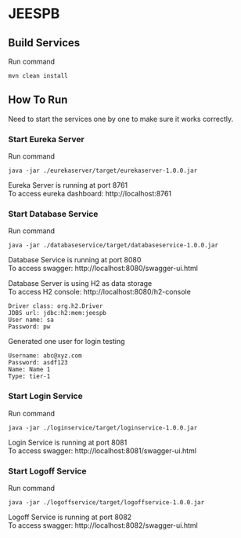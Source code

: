 # JEESPB

## Build Services
Run command
```shell
mvn clean install
```

## How To Run
Need to start the services one by one to make sure it works correctly.

### Start Eureka Server
Run command
```shell
java -jar ./eurekaserver/target/eurekaserver-1.0.0.jar
```

Eureka Server is running at port 8761 <br/>
To access eureka dashboard: http://localhost:8761

### Start Database Service
Run command
```shell
java -jar ./databaseservice/target/databaseservice-1.0.0.jar
```

Database Service is running at port 8080 <br/>
To access swagger: http://localhost:8080/swagger-ui.html

Database Server is using H2 as data storage <br/>
To access H2 console: http://localhost:8080/h2-console
```
Driver class: org.h2.Driver
JDBS url: jdbc:h2:mem:jeespb
User name: sa
Password: pw
```

Generated one user for login testing
```
Username: abc@xyz.com
Password: asdf123
Name: Name 1
Type: tier-1
```

### Start Login Service
Run command
```shell
java -jar ./loginservice/target/loginservice-1.0.0.jar
```

Login Service is running at port 8081 <br/>
To access swagger: http://localhost:8081/swagger-ui.html

### Start Logoff Service
Run command
```shell
java -jar ./logoffservice/target/logoffservice-1.0.0.jar
```

Logoff Service is running at port 8082 <br/>
To access swagger: http://localhost:8082/swagger-ui.html


